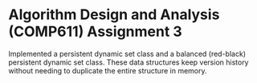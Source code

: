 # Algorithm Design and Analysis (COMP611) Assignment 3

Implemented a persistent dynamic set class and a balanced (red-black) persistent dynamic set class.
These data structures keep version history without needing to duplicate the entire structure in memory.
